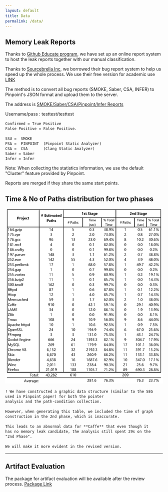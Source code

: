 ```yaml
---
layout: default
title: Data
permalink: /data/
---
```



## Memory Leak Reports

Thanks to [Github Educate program](https://www.awseducate.com/), we have set up an online report system to host the leak reports together with our manual classification. 

Thanks to [Sourcebrella Inc](https://www.sourcebrella.com/), we borrowed their bug report system to help us speed up the whole process. 
We use their free version for academic use [LINK](https://www.sourcebrella.com/online-showcase) 

The method is to convert all bug reports (SMOKE, Saber, CSA, INFER) to Pinpoint's JSON format and upload them to the server. 

The address is [SMOKE/Saber/CSA/Pinpoint/Infer Reports](http://ec2-54-185-211-230.us-west-2.compute.amazonaws.com:40080/online_report)

Username/pass :  testtest/testtest 

```
Confirmed = True Positive
False Positive = False Positive.

SSU =  SMOKE  
PSA =  PINPOINT  (Pinpoint Static Analyzer) 
CSA =  CSA       (Clang Static Analyzer)
Saber = Saber
Infer = Infer 

```

Note: When collecting the statistics information, we use the default "Cluster" feature provided by Pinpoint. 

Reports are merged if they share the same start points. 



## Time & No of Paths distribution for two phases
![Two Stage Data](/assets/images/twostage_data.png)

```wrap
! We have constructed a graphic data structure (similar to the SEG used in Pinpoint paper) for both the pointer 
analysis and the path-condition collection. 

However, when generating this table, we included the time of graph 
construction in the 2nd phase, which is inaccurate. 

This leads to an abnormal data for **Caffe** that even though it 
has no memory leak candidate, the analysis still spent 29s on the 
"2nd Phase". 

We will make it more evident in the revised version. 
```

*********************************************
## Artifact Evaluation

The package for artifact evaluation will be available after the review process. 
[Package Link](/install)
